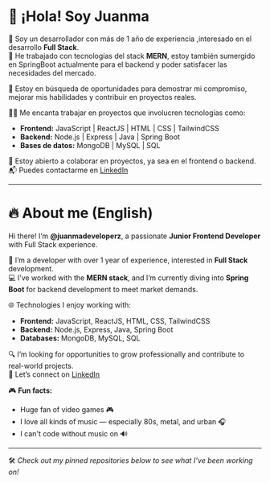 # 👋 ¡Hola! Soy Juanma

🎯 Soy un desarrollador con más de 1 año de experiencia ,interesado en el desarrollo **Full Stack**.  
🚀 He trabajado con tecnologías del stack **MERN**, estoy también sumergido en SpringBoot actualmente para el backend y poder satisfacer las necesidades del mercado.

💼 Estoy en búsqueda de oportunidades para demostrar mi compromiso, mejorar mis habilidades y contribuir en proyectos reales.

👨‍💻 Me encanta trabajar en proyectos que involucren tecnologías como:
- **Frontend:** JavaScript | ReactJS | HTML | CSS | TailwindCSS  
- **Backend:** Node.js | Express | Java | Spring Boot  
- **Bases de datos:** MongoDB | MySQL | SQL  

🤝 Estoy abierto a colaborar en proyectos, ya sea en el frontend o backend.  
📬 Puedes contactarme en [LinkedIn](https://www.linkedin.com/in/juan-manuel-espi%C3%B1o-pastor-28244183/)

---

# 🔥 About me (English)

Hi there! I’m **@juanmadeveloperz**, a passionate **Junior Frontend Developer** with Full Stack experience.

🎯 I’m a developer with over 1 year of experience, interested in **Full Stack** development.  
💻 I’ve worked with the **MERN stack**, and I’m currently diving into **Spring Boot** for backend development to meet market demands.

🌐 Technologies I enjoy working with:
- **Frontend:** JavaScript, ReactJS, HTML, CSS, TailwindCSS  
- **Backend:** Node.js, Express, Java, Spring Boot  
- **Databases:** MongoDB, MySQL, SQL  

🔍 I’m looking for opportunities to grow professionally and contribute to real-world projects.  
📎 Let’s connect on [LinkedIn](https://www.linkedin.com/in/juan-manuel-espi%C3%B1o-pastor-28244183/)

🎮 **Fun facts:**
- Huge fan of video games 🎮  
- I love all kinds of music — especially 80s, metal, and urban 🎧  
- I can't code without music on 🔊

---

🛠 *Check out my pinned repositories below to see what I’ve been working on!*
